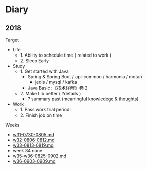 # Diary

## 2018

Target

- Life
    - 1\. Ability to schedule time ( related to work )
    - 2\. Sleep Early
- Study
    - 1\. Get started with Java
        - Spring & Spring Boot / api-common / harmonia / motan
            - jedis / mysql / kafka
        - Java Basic :《技术详解》卷 2
    - 2\. Make Lib better ( ?details )
        - ? summary past (meaningful knowledege & thoughts)
- Work
    - 1\. Pass work trial period!
    - 2\. Finish job on time

Weeks

- [w31-0730-0805.md](diary/w31-0730-0805.md)
- [w32-0806-0812.md](diary/w32-0806-0812.md)
- [w33-0813-0819.md](diary/w33-0813-0819.md)
- week 34 none
- [w35-w36-0825-0902.md](diary/w35-w36-0825-0902.md)
- [w36-0903-0909.md](w37-0903-0909.md)
